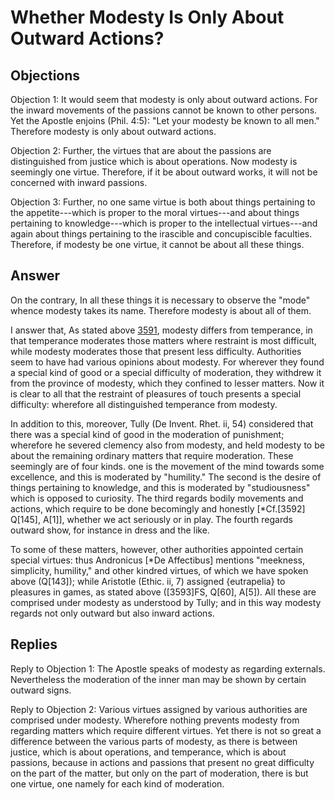 # Whether Modesty Is Only About Outward Actions?

## Objections

Objection 1: It would seem that modesty is only about outward actions. For the inward movements of the passions cannot be known to other persons. Yet the Apostle enjoins (Phil. 4:5): "Let your modesty be known to all men." Therefore modesty is only about outward actions.

Objection 2: Further, the virtues that are about the passions are distinguished from justice which is about operations. Now modesty is seemingly one virtue. Therefore, if it be about outward works, it will not be concerned with inward passions.

Objection 3: Further, no one same virtue is both about things pertaining to the appetite---which is proper to the moral virtues---and about things pertaining to knowledge---which is proper to the intellectual virtues---and again about things pertaining to the irascible and concupiscible faculties. Therefore, if modesty be one virtue, it cannot be about all these things.

## Answer

On the contrary, In all these things it is necessary to observe the "mode" whence modesty takes its name. Therefore modesty is about all of them.

I answer that, As stated above [3591](A[1]), modesty differs from temperance, in that temperance moderates those matters where restraint is most difficult, while modesty moderates those that present less difficulty. Authorities seem to have had various opinions about modesty. For wherever they found a special kind of good or a special difficulty of moderation, they withdrew it from the province of modesty, which they confined to lesser matters. Now it is clear to all that the restraint of pleasures of touch presents a special difficulty: wherefore all distinguished temperance from modesty.

In addition to this, moreover, Tully (De Invent. Rhet. ii, 54) considered that there was a special kind of good in the moderation of punishment; wherefore he severed clemency also from modesty, and held modesty to be about the remaining ordinary matters that require moderation. These seemingly are of four kinds. one is the movement of the mind towards some excellence, and this is moderated by "humility." The second is the desire of things pertaining to knowledge, and this is moderated by "studiousness" which is opposed to curiosity. The third regards bodily movements and actions, which require to be done becomingly and honestly [*Cf.[3592] Q[145], A[1]], whether we act seriously or in play. The fourth regards outward show, for instance in dress and the like.

To some of these matters, however, other authorities appointed certain special virtues: thus Andronicus [*De Affectibus] mentions "meekness, simplicity, humility," and other kindred virtues, of which we have spoken above (Q[143]); while Aristotle (Ethic. ii, 7) assigned {eutrapelia} to pleasures in games, as stated above ([3593]FS, Q[60], A[5]). All these are comprised under modesty as understood by Tully; and in this way modesty regards not only outward but also inward actions.

## Replies

Reply to Objection 1: The Apostle speaks of modesty as regarding externals. Nevertheless the moderation of the inner man may be shown by certain outward signs.

Reply to Objection 2: Various virtues assigned by various authorities are comprised under modesty. Wherefore nothing prevents modesty from regarding matters which require different virtues. Yet there is not so great a difference between the various parts of modesty, as there is between justice, which is about operations, and temperance, which is about passions, because in actions and passions that present no great difficulty on the part of the matter, but only on the part of moderation, there is but one virtue, one namely for each kind of moderation.